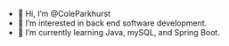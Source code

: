 - 👋 Hi, I’m @ColeParkhurst
- 👀 I’m interested in back end software development.
- 🌱 I’m currently learning Java, mySQL, and Spring Boot.

<!---
ColeParkhurst/ColeParkhurst is a ✨ special ✨ repository because its `README.md` (this file) appears on your GitHub profile.
You can click the Preview link to take a look at your changes.
--->
